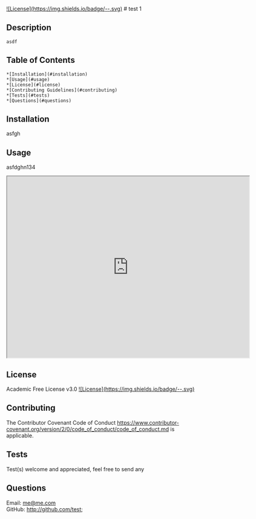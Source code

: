 
[![License](https://img.shields.io/badge/<License>-<Academic Free License v3.0>-<yellow>.svg)](https://shields.io/)
    # test 1  

## Description   
    asdf

## Table of Contents 
    *[Installation](#installation) 
    *[Usage](#usage)
    *[License](#license) 
    *[Contributing Guidelines](#contributing) 
    *[Tests](#tests) 
    *[Questions](#questions)


## Installation  
asfgh

## Usage  
asfdghn134
<iframe src="https://drive.google.com/file/d/1SG2Glr5Fx_iS49lccHiWTD1TQ1r6WolC/preview" width="640" height="480"></iframe>

## License  
Academic Free License v3.0 
[![License](https://img.shields.io/badge/<License>-<Academic Free License v3.0>-<yellow>.svg)](https://shields.io/)

## Contributing 

The Contributor Covenant Code of Conduct 
https://www.contributor-covenant.org/version/2/0/code_of_conduct/code_of_conduct.md is applicable. 

## Tests  
Test(s) welcome and appreciated, feel free to send any 

## Questions 
Email: me@me.com  
GitHub: http://github.com/test;

